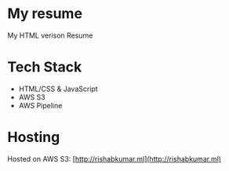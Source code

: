 # My resume
My HTML verison Resume

# Tech Stack
- HTML/CSS & JavaScript
- AWS S3
- AWS Pipeline

# Hosting
Hosted on AWS S3: [http://rishabkumar.ml](http://rishabkumar.ml)
